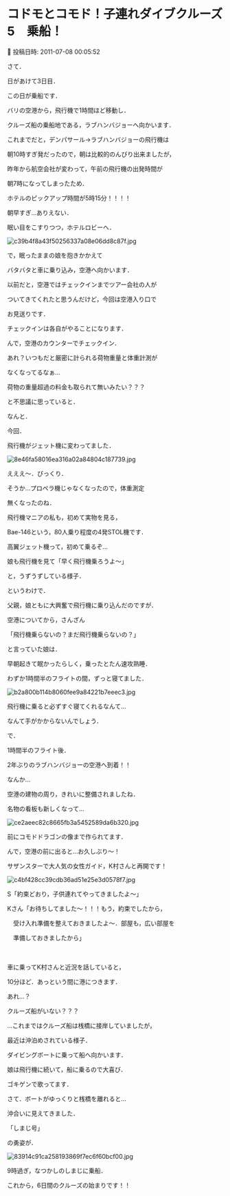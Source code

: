 # コドモとコモド！子連れダイブクルーズ5　乗船！

📅 投稿日時: 2011-07-08 00:05:52

さて．





日があけて3日目．


この日が乗船です．


バリの空港から，飛行機で1時間ほど移動し．


クルーズ船の乗船地である，ラブハンバジョーへ向かいます．





これまでだと，デンパサール→ラブハンバジョーの飛行機は


朝10時すぎ発だったので，朝は比較的のんびり出来ましたが，


昨年から航空会社が変わって，午前の飛行機の出発時間が


朝7時になってしまったため．


ホテルのピックアップ時間が5時15分！！！！





朝早すぎ…ありえない．





眠い目をこすりつつ，ホテルロビーへ．




![c39b4f8a43f50256337a08e06dd8c87f.jpg](images/c39b4f8a43f50256337a08e06dd8c87f.jpg)




で，眠ったままの娘を抱きかかえて


バタバタと車に乗り込み，空港へ向かいます．





以前だと，空港ではチェックインまでツアー会社の人が


ついてきてくれたと思うんだけど，今回は空港入り口で


お見送りです．


チェックインは各自がやることになります．





んで，空港のカウンターでチェックイン．


あれ？いつもだと厳密に計られる荷物重量と体重計測が


なくなってるなぁ…


荷物の重量超過の料金も取られて無いみたい？？？





と不思議に思っていると．





なんと．


今回．


飛行機がジェット機に変わってました．




![8e46fa58016ea316a02a84804c187739.jpg](images/8e46fa58016ea316a02a84804c187739.jpg)




えええ～．びっくり．


そうか…プロペラ機じゃなくなったので，体重測定


無くなったのね．





飛行機マニアの私も，初めて実物を見る，


Bae-146という，80人乗り程度の4発STOL機です．


高翼ジェット機って，初めて乗るぞ…





娘も飛行機を見て「早く飛行機乗ろうよ～」


と，うずうずしている様子．


というわけで．


父親，娘ともに大興奮で飛行機に乗り込んだのですが．





空港についてから，さんざん


「飛行機乗らないの？まだ飛行機乗らないの？」


と言っていた娘は．


早朝起きて眠かったらしく，乗ったとたん速攻熟睡．


わずか1時間半のフライトの間，ずっと寝てました．




![b2a800b114b8060fee9a84221b7eeec3.jpg](images/b2a800b114b8060fee9a84221b7eeec3.jpg)




飛行機に乗ると必ずすぐ寝てくれるなんて…


なんて手がかからないんでしょう．





で．


1時間半のフライト後．


2年ぶりのラブハンバジョーの空港へ到着！！





なんか…


空港の建物の周り，きれいに整備されましたね．


名物の看板も新しくなって…




![ce2aeec82c8665fb3a5452589da6b320.jpg](images/ce2aeec82c8665fb3a5452589da6b320.jpg)




前にコモドドラゴンの像まで作られてます．





んで，空港の前に出ると…お久しぶり～！


サザンスターで大人気の女性ガイド，K村さんと再開です！




![c4bf428cc39cdb36ad51e25e3d0578f7.jpg](images/c4bf428cc39cdb36ad51e25e3d0578f7.jpg)







S「約束どおり，子供連れてやってきましたよ～」


Kさん「お待ちしてました～！！！もう，約束でしたから，


　受け入れ準備を整えておきましたよ～．部屋も，広い部屋を


　準備しておきましたから」


　


車に乗ってK村さんと近況を話していると，


10分ほど．あっという間に港につきます．


あれ…？


クルーズ船がいない？？？





…これまではクルーズ船は桟橋に接岸していましたが，


最近は沖泊めされている様子．


ダイビングボートに乗って船へ向かいます．


娘は飛行機に続いて，船に乗るので大喜び．


ゴキゲンで歌ってます．





さて．ボートがゆっくりと桟橋を離れると…





沖合いに見えてきました．


「しまじ号」


の勇姿が．




![83914c91ca258193869f7ec6f60bcf00.jpg](images/83914c91ca258193869f7ec6f60bcf00.jpg)







9時過ぎ，なつかしのしまじに乗船．


これから，6日間のクルーズの始まりです！！
